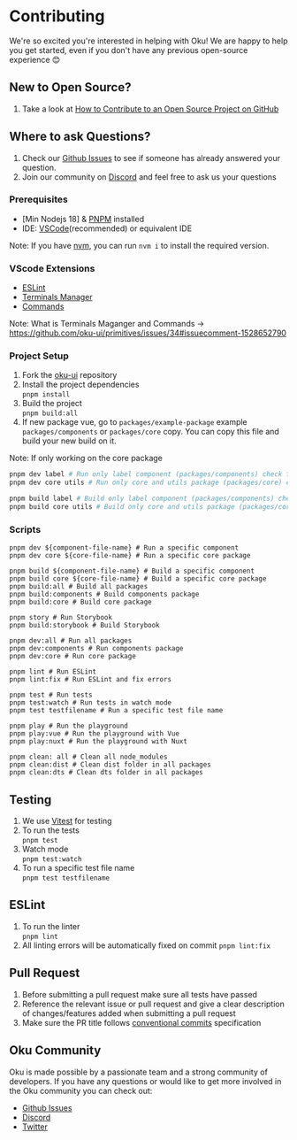 # Contributing

We're so excited you're interested in helping with Oku! We are happy to help you get started, even if you don't have any previous open-source experience :blush:

## New to Open Source?

1. Take a look at [How to Contribute to an Open Source Project on GitHub](https://egghead.io/courses/how-to-contribute-to-an-open-source-project-on-github)

## Where to ask Questions?

1. Check our [Github Issues](https://github.com/oku-ui/primitives/issues) to see if someone has already answered your question.
2. Join our community on [Discord](https://chat.productdevbook.com) and feel free to ask us your questions


### Prerequisites
-   [Min Nodejs 18] & [PNPM](https://pnpm.io) installed
-   IDE: [VSCode](https://code.visualstudio.com/download)(recommended) or equivalent IDE

Note: If you have [nvm](https://github.com/nvm-sh/nvm), you can run `nvm i` to install the required version.

### VScode Extensions

-  [ESLint](https://marketplace.visualstudio.com/items?itemName=dbaeumer.vscode-eslint)
-  [Terminals Manager](https://marketplace.visualstudio.com/items?itemName=fabiospampinato.vscode-terminals)
-  [Commands](https://marketplace.visualstudio.com/items?itemName=knisterpeter.vscode-github)

Note: What is Terminals Maganger and Commands  -> https://github.com/oku-ui/primitives/issues/34#issuecomment-1528652790

### Project Setup

1. Fork the [oku-ui](https://github.com/oku-ui/primitives) repository
2. Install the project dependencies  
   `pnpm install`
3. Build the project  
   `pnpm build:all`
4. If new package vue, go to `packages/example-package` example `packages/components` or `packages/core` copy. You can copy 
this file and build your new build on it.

Note: If only working on the core package 

```sh
pnpm dev label # Run only label component (packages/components) check files name
pnpm dev core utils # Run only core and utils package (packages/core) check files name

pnpm build label # Build only label component (packages/components) check files name
pnpm build core utils # Build only core and utils package (packages/core) check files name
```

### Scripts

```shell
pnpm dev ${component-file-name} # Run a specific component
pnpm dev core ${core-file-name} # Run a specific core package

pnpm build ${component-file-name} # Build a specific component
pnpm build core ${core-file-name} # Build a specific core package
pnpm build:all # Build all packages
pnpm build:components # Build components package
pnpm build:core # Build core package

pnpm story # Run Storybook
pnpm build:storybook # Build Storybook

pnpm dev:all # Run all packages 
pnpm dev:components # Run components package
pnpm dev:core # Run core package

pnpm lint # Run ESLint
pnpm lint:fix # Run ESLint and fix errors

pnpm test # Run tests
pnpm test:watch # Run tests in watch mode
pnpm test testfilename # Run a specific test file name

pnpm play # Run the playground
pnpm play:vue # Run the playground with Vue
pnpm play:nuxt # Run the playground with Nuxt

pnpm clean: all # Clean all node_modules
pnpm clean:dist # Clean dist folder in all packages
pnpm clean:dts # Clean dts folder in all packages
``` 

## Testing

1. We use [Vitest](https://vitest.dev/) for testing
2. To run the tests  
   `pnpm test`
3. Watch mode  
   `pnpm test:watch`
4. To run a specific test file name  
   `pnpm test testfilename`

## ESLint
1. To run the linter  
   `pnpm lint`
2. All linting errors will be automatically fixed on commit
   `pnpm lint:fix`


## Pull Request

1. Before submitting a pull request make sure all tests have passed
2. Reference the relevant issue or pull request and give a clear description of changes/features added when submitting a pull request
3. Make sure the PR title follows [conventional commits](https://www.conventionalcommits.org/en/v1.0.0/) specification

## Oku Community

Oku is made possible by a passionate team and a strong community of developers. If you have any questions or would like to get more involved in the Oku community you can check out:

-   [Github Issues](https://github.com/oku-ui/primitives/issues)
-   [Discord](https://chat.productdevbook.com)
-   [Twitter](https://twitter.com/oku_ui)